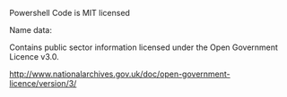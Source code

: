 Powershell Code is MIT licensed

Name data:

Contains public sector information licensed under the Open Government Licence v3.0.

http://www.nationalarchives.gov.uk/doc/open-government-licence/version/3/